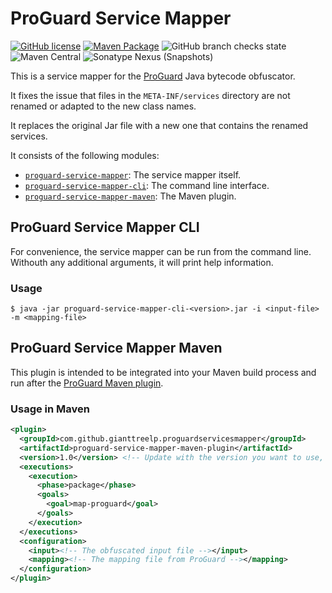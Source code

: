 # ProGuard Service Mapper
[![GitHub license](https://img.shields.io/github/license/GiantTreeLP/proguard-services-mapper)](https://github.com/GiantTreeLP/proguard-services-mapper/blob/main/LICENSE)
[![Maven Package](https://github.com/GiantTreeLP/proguard-services-mapper/actions/workflows/publish.yml/badge.svg)](https://github.com/GiantTreeLP/proguard-services-mapper/actions/workflows/maven-publish.yml)
![GitHub branch checks state](https://img.shields.io/github/checks-status/GiantTreeLP/proguard-services-mapper/main)
![Maven Central](https://img.shields.io/maven-central/v/com.github.gianttreelp.proguardservicesmapper/proguard-services-mapper)
![Sonatype Nexus (Snapshots)](https://img.shields.io/nexus/s/com.github.gianttreelp.proguardservicesmapper/proguard-services-mapper-common?server=https%3A%2F%2Foss.sonatype.org)


This is a service mapper for the [ProGuard](https://proguard.sourceforge.io/)
Java bytecode obfuscator.

It fixes the issue that files in the `META-INF/services` directory are not renamed or adapted to the new class names.

It replaces the original Jar file with a new one that contains the renamed services.

It consists of the following modules:

* [`proguard-service-mapper`](#proguard-service-mapper):
  The service mapper itself.
* [`proguard-service-mapper-cli`](#proguard-service-mapper-cli):
  The command line interface.
* [`proguard-service-mapper-maven`](#proguard-service-mapper-maven):
  The Maven plugin.

## ProGuard Service Mapper CLI

For convenience, the service mapper can be run from the command line. Withouth any additional arguments, it will print
help information.

### Usage

```shell
$ java -jar proguard-service-mapper-cli-<version>.jar -i <input-file> -m <mapping-file>
```

## ProGuard Service Mapper Maven

This plugin is intended to be integrated into your Maven build process and run after
the [ProGuard Maven plugin](https://wvengen.github.io/proguard-maven-plugin/).

### Usage in Maven

```xml
<plugin>
  <groupId>com.github.gianttreelp.proguardservicesmapper</groupId>
  <artifactId>proguard-service-mapper-maven-plugin</artifactId>
  <version>1.0</version> <!-- Update with the version you want to use, preferably the latest -->
  <executions>
    <execution>
      <phase>package</phase>
      <goals>
        <goal>map-proguard</goal>
      </goals>
    </execution>
  </executions>
  <configuration>
    <input><!-- The obfuscated input file --></input>
    <mapping><!-- The mapping file from ProGuard --></mapping>
  </configuration>
</plugin>
```

